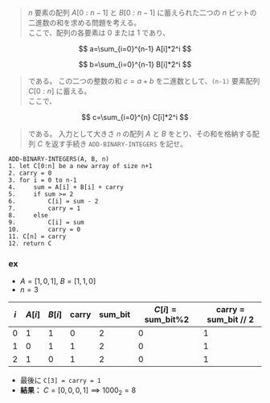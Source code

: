 <!--
<script type="text/javascript" async
  src="https://cdnjs.cloudflare.com/ajax/libs/mathjax/2.7.7/MathJax.js?config=TeX-MML-AM_CHTML">
</script>
-->
> $n$ 要素の配列 $A[0:n-1]$ と $B[0:n-1]$ に蓄えられた二つの $n$ ビットの二進数の和を求める問題を考える。<br>
> ここで、配列の各要素は $0$ または $1$ であり、

$$
a=\sum_{i=0}^{n-1} A[i]*2^i
$$

$$
b=\sum_{i=0}^{n-1} B[i]*2^i
$$

>である。
>この二つの整数の和 $c=a+b$ を二進数として、`(n-1)` 要素配列 $C[0:n]$ に蓄える。<br>
>ここで、

$$
c=\sum_{i=0}^{n} C[i]*2^i
$$

>である。
>入力として大きさ $n$ の配列 $A$ と $B$ をとり、その和を格納する配列 $C$ を返す手続き `ADD-BINARY-INTEGERS` を記せ。

```
ADD-BINARY-INTEGERS(A, B, n)
1. let C[0:n] be a new array of size n+1
2. carry = 0
3. for i = 0 to n-1
4.     sum = A[i] + B[i] + carry
5.     if sum >= 2
6.         C[i] = sum - 2
7.         carry = 1
8.     else
9.         C[i] = sum
10.        carry = 0
11. C[n] = carry
12. return C
```

### ex

- $A = [1, 0, 1]$, $B = [1, 1, 0]$
- $n = 3$

| $i$ | $A[i]$ | $B[i]$ | carry | sum_bit | $C[i] = \text{sum\_bit} \% 2$ | carry = sum_bit // 2 |
|------|----------|----------|-------|---------|-------------------------------|---------------------|
| 0    | 1        | 1        | 0     | 2       | 0                             | 1                   |
| 1    | 0        | 1        | 1     | 2       | 0                             | 1                   |
| 2    | 1        | 0        | 1     | 2       | 0                             | 1                   |

- 最後に `C[3] = carry = 1`
- **結果：**
$C = [0, 0, 0, 1] \implies 1000_2 = 8$
